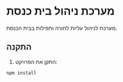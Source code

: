 # מערכת ניהול בית כנסת

מערכת לניהול עליות לתורה ותפילות בבית הכנסת.

## התקנה

1. התקן את הפרויקט:
```bash
npm install
